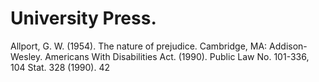# University Press.

Allport, G. W. (1954). The nature of prejudice. Cambridge, MA: Addison-Wesley. Americans With Disabilities Act. (1990). Public Law No. 101-336, 104 Stat. 328 (1990). 42